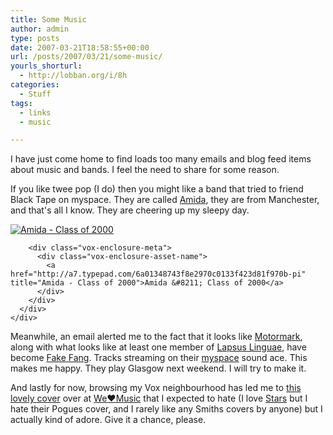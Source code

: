 ```yaml
---
title: Some Music
author: admin
type: posts
date: 2007-03-21T18:58:55+00:00
url: /posts/2007/03/21/some-music/
yourls_shorturl:
  - http://lobban.org/i/8h
categories:
  - Stuff
tags:
  - links
  - music

---
```

I have just come home to find loads too many emails and blog feed items about music and bands. I feel the need to share for some reason. 

If you like twee pop (I do) then you might like a band that tried to friend Black Tape on myspace. They are called <span class="nametext"><a href="http://www.myspace.com/amidaband">Amida</a>, they are from Manchester, and that's all </span>I know. They are cheering up my sleepy day.

<div class="vox-enclosure vox-enclosure-center vox-enclosure-small vox-audio-enclosure">
  <div class="vox-enclosure-inner">
    <div class="vox-enclosure-list">
      <div class="vox-enclosure-item vox-audio-asset vox-last">
        <div class="vox-enclosure-image">
          <a href="http://a7.typepad.com/6a01348743f8e2970c0133f423d81f970b-pi" title="Click to play “Amida - Class of 2000”"><span class="vox-asset-overlay"></span><img alt="Amida - Class of 2000" class="asset asset-image at-xid-6a01348743f8e2970c0133f423d81f970b" src="https://a7.typepad.com/6a01348743f8e2970c0133f423d81f970b-120pi" /></a>
        </div>
        
        <div class="vox-enclosure-meta">
          <div class="vox-enclosure-asset-name">
            <a href="http://a7.typepad.com/6a01348743f8e2970c0133f423d81f970b-pi" title="Amida - Class of 2000">Amida &#8211; Class of 2000</a>
          </div>
        </div>
      </div>
    </div>
  </div>
</div>



<div>
  Meanwhile, an email alerted me to the fact that it looks like <a href="http://en.wikipedia.org/wiki/Motormark">Motormark</a>, along with what looks like at least one member of <a href="http://www.lapsuslinguae.co.uk/">Lapsus Linguae</a>, have become <a href="http://www.fakefang.com/">Fake Fang</a>. Tracks streaming on their <a href="http://www.myspace.com/fakefang">myspace</a> sound ace. This makes me happy. They play Glasgow next weekend. I will try to make it.</p> 
  
  <p>
    And lastly for now, browsing my Vox neighbourhood has led me to <a href="http://successlessness.vox.com/library/post/stars-this-charming-man.html">this lovely cover</a> over at <a class="enclosure-inline-user" href="http://weheartmusic.vox.com/">We♥Music</a> that I expected to hate (I love <a href="http://www.arts-crafts.ca/stars/">Stars</a> but I hate their Pogues cover, and I rarely like any Smiths covers by anyone) but I actually kind of adore. Give it a chance, please.</div>
  </p>